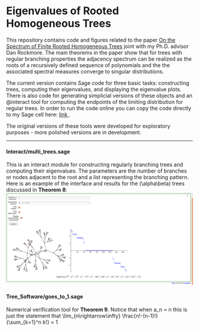 # Eigenvalues of Rooted Homogeneous Trees

This repository contains code and figures related to the paper <a href="https://arxiv.org/abs/1903.07134"> On the Spectrum of Finite Rooted Homogeneous Trees<a/> joint with my Ph.D. advisor Dan Rockmore. The main theorems in the paper show that for trees with regular branching properties the adjacency spectrum can be realized as the roots of a recursively defined sequence of polynomials and the the associated spectral measures converge to singular distributions. 

The current version contains Sage code for three basic tasks: constructing trees, computing their eigenvalues, and displaying the eigenvalue plots. There is also code for generating simplicial versions of these objects and an @interact tool for computing the endpoints of the limiting distribution for regular trees. In order to run the code online you can copy the code directly to my Sage cell here: <a href="https://people.csail.mit.edu/ddeford/sage_cell"> link </a>. 

The original versions of these tools were developed for exploratory purposes - more polished versions are in development. 
***

#### Interact/multi_trees.sage
This is an interact module for constructing regularly branching trees and computing their eigenvalues. The parameters are the number of branches or nodes adjacent to the root and a list representing the branching pattern. Here is an example of the interface and results for the (\alpha\beta) trees discussed in **Theorem 8**: 
![alt text](https://raw.githubusercontent.com/drdeford/Tree_Eigenvalues/master/Tree_Figures/multi_example.png "MultiTrees Interface")



#### Tree_Software/goes_to_1.sage
Numerical verification tool for **Theorem 9**. Notice that when a_n = n this is just the statement that \lim_{n\rightarrow\infty} \frac{n!-(n-1)!}{\sum_{k=1}^n k!} = 1

